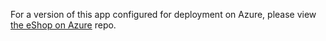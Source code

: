 






For a version of this app configured for deployment on Azure, please view [the eShop on Azure](https://github.com/Azure-Samples/eShopOnAzure) repo.
